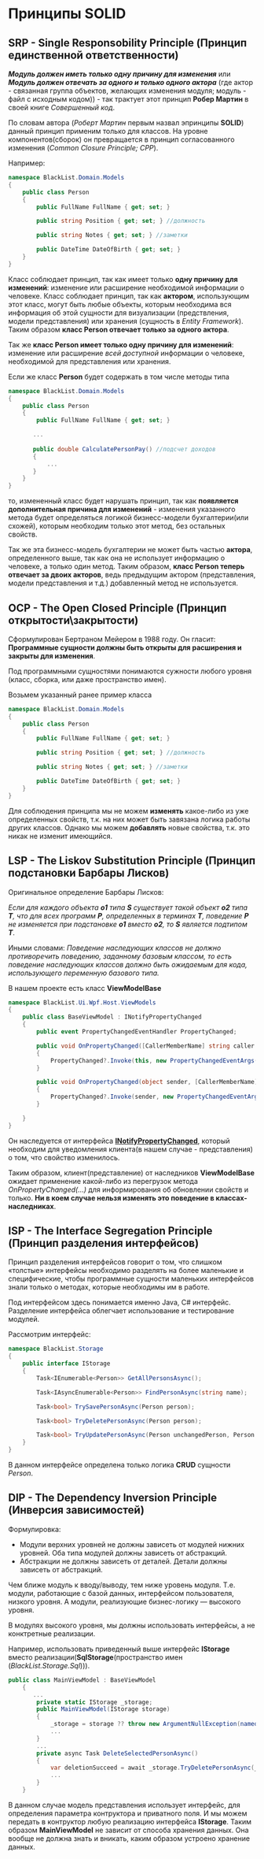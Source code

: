 # Принципы SOLID

## SRP - Single Responsobility Principle (Принцип единственной ответственности)

**_Модуль должен иметь только одну причину для изменения_** или **_Модуль должен отвечать за одного и только одного актора_** (где актор - связанная группа объектов, желающих изменения модуля; модуль - файл с исходным кодом)) - так трактует этот принцип **Робер Мартин** в своей книге *Совершенный код*.

По словам автора (*Роберт Мартин* первым назвал эпринципы **SOLID**) данный принцип применим только для классов.
На уровне компонентов(сборок) он превращается в принцип согласованного изменения (*Common Closure Principle; CPP*). 

Например:
```csharp
namespace BlackList.Domain.Models
{
    public class Person
    {  
        public FullName FullName { get; set; } 

        public string Position { get; set; } //должность

        public string Notes { get; set; } //заметки

        public DateTime DateOfBirth { get; set; }
    }
}
```
Класс соблюдает принцип, так как имеет только **одну причину для изменений**: изменение или расширение необходимой информации о человеке.
Класс соблюдает принцип, так как **актором**, использующим этот класс, могут быть любые объекты, которым необходима вся информация об этой сущности для визуализации (предствления, модели представления) или хранения (сущность в *Entity Framework*). Таким образом **класс Person отвечает только за одного актора**. 

Так же **класс Person имеет только одну причину для изменений**: изменение или расширение *всей доступной* информации о человеке, необходимой для представления или хранения.

Если же класс **Person** будет содержать в том числе методы типа 
```csharp
namespace BlackList.Domain.Models
{
    public class Person
    {  
        public FullName FullName { get; set; } 

       ...
       
       public double CalculatePersonPay() //подсчет доходов
       {
           ...
       }
    }
}
```
то, измененный класс будет нарушать принцип, так как **появляется дополнительная причина для изменений** - изменения указанного метода будет определяться логикой  бизнесс-модели бухгалтерии(или схожей), которым необходим только этот метод, без остальных свойств.

Так же эта бизнесс-модель бухгалтерии не может быть частью **актора**, определенного выше, так как она не использует информацию о человеке, а только один метод. Таким образом, **класс Person теперь отвечает за двоих акторов**, ведь предыдущим актором (представления, модели представления и т.д.) добавленный метод не используется.

## OCP - The Open Closed Principle (Принцип открытости\закрытости)

Сформулирован Бертраном Мейером в 1988 году. Он гласит: **Программные сущности должны быть открыты для расширения и закрыты для изменения**.

Под программными сущностями понимаются сужности любого уровня (класс, сборка, или даже пространство имен). 

Возьмем указанный ранее пример класса
```csharp
namespace BlackList.Domain.Models
{
    public class Person
    {  
        public FullName FullName { get; set; } 

        public string Position { get; set; } //должность

        public string Notes { get; set; } //заметки

        public DateTime DateOfBirth { get; set; }
    }
}
```

Для соблюдения принципа мы не можем **изменять** какое-либо из уже определенных свойств, т.к. на них может быть завязана логика работы других классов. Однако мы можем **добавлять** новые свойства, т.к. это никак не изменит имеющийся.

## LSP - The Liskov Substitution Principle (Принцип подстановки Барбары Лисков)

Оригинальное определение Барбары Лисков: 

*Если для каждого объекта **о1** типа **S** существует такой объект **о2** типа **T**, что для всех программ **P**, определенных в терминах **T**, поведение **P** не изменяется при подстановке **o1** вместо **о2**, то **S** является подтипом **T***.

Иными словами: *Поведение наследующих классов не должно противоречить поведению, заданному базовым классом, то есть поведение наследующих классов должно быть ожидаемым для кода, использующего переменную базового типа.*

В нашем проекте есть класс **ViewModelBase**
```csharp
namespace BlackList.Ui.Wpf.Host.ViewModels
{
    public class BaseViewModel : INotifyPropertyChanged
    {
        public event PropertyChangedEventHandler PropertyChanged;

        public void OnPropertyChanged([CallerMemberName] string caller = null)
        {
            PropertyChanged?.Invoke(this, new PropertyChangedEventArgs(caller));
        }

        public void OnPropertyChanged(object sender, [CallerMemberName] string caller = null)
        {
            PropertyChanged?.Invoke(sender, new PropertyChangedEventArgs(caller));
        }

    }
}
```

Он наследуется от интерфейса [**INotifyPropertyChanged**](https://docs.microsoft.com/en-us/dotnet/api/system.componentmodel.inotifypropertychanged?view=net-5.0), который необходим для уведомления клиента(в нашем случае - представления) о том, что свойство изменилось. 

Таким образом, клиент(представление) от наследников **ViewModelBase** ожидает применение какой-либо из перегрузок метода *OnPropertyChanged(...)* для информирования об обновлении свойств и только.  **Ни в коем случае нельзя изменять это поведение в классах-наследниках**. 

## ISP - The Interface Segregation Principle (Принцип разделения интерфейсов)

Принцип разделения интерфейсов говорит о том, что слишком «толстые» интерфейсы необходимо разделять на более маленькие и специфические, чтобы программные сущности маленьких интерфейсов знали только о методах, которые необходимы им в работе.

Под интерфейсом здесь понимается именно Java, C# интерфейс. Разделение интерфейса облегчает использование и тестирование модулей. 

Рассмотрим интерфейс:
```csharp
namespace BlackList.Storage
{
    public interface IStorage
    {
        Task<IEnumerable<Person>> GetAllPersonsAsync();

        Task<IAsyncEnumerable<Person>> FindPersonAsync(string name);

        Task<bool> TrySavePersonAsync(Person person);

        Task<bool> TryDeletePersonAsync(Person person);

        Task<bool> TryUpdatePersonAsync(Person unchangedPerson, Person modifiedPerson);
    }
}
```

В данном интерфейсе определена только логика **CRUD** сущности *Person*. 

## DIP - The Dependency Inversion Principle (Инверсия зависимостей)

Формулировка:

* Модули верхних уровней не должны зависеть от модулей нижних уровней. Оба типа модулей должны зависеть от абстракций.
* Абстракции не должны зависеть от деталей. Детали должны зависеть от абстракций.

Чем ближе модуль к вводу/выводу, тем ниже уровень модуля. Т.е. модули, работающие с базой данных, интерфейсом пользователя, низкого уровня. А модули, реализующие бизнес-логику — высокого уровня.

В модулях высокого уровня, мы должны использовать интерфейсы, а не конктретные реализации. 

Например, использовать приведенный выше интерфейс **IStorage** вместо реализации(**SqlStorage**(пространство имен (*BlackList.Storage.Sql*))). 

```csharp
public class MainViewModel : BaseViewModel
    {
       ...
        private static IStorage _storage;
        public MainViewModel(IStorage storage)
        {
            _storage = storage ?? throw new ArgumentNullException(nameof(storage));
            ...     
        }
        ...
        private async Task DeleteSelectedPersonAsync() 
        {
            var deletionSucceed = await _storage.TryDeletePersonAsync(_selectedPerson);
            ...
        }
    }
```
В данном случае модель представления использует интерфейс, для определения параметра контруктора и приватного поля. И мы можем передать в контруктор любую реализацию интерфейса **IStorage**. Таким образом **MainViewModel** не зависит от способа хранения данных. Она вообще не должна знать и вникать, каким образом устроено хранение данных. 

